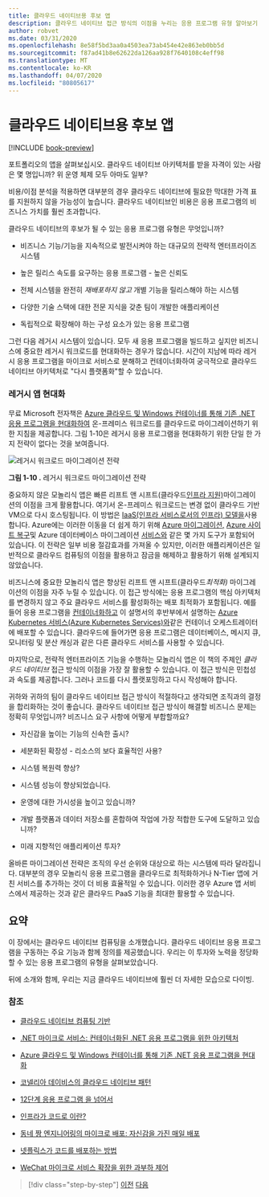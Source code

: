 ```yaml
---
title: 클라우드 네이티브용 후보 앱
description: 클라우드 네이티브 접근 방식의 이점을 누리는 응용 프로그램 유형 알아보기
author: robvet
ms.date: 03/31/2020
ms.openlocfilehash: 8e58f5bd3aa0a4503ea73ab454e42e863eb0bb5d
ms.sourcegitcommit: f87ad41b8e62622da126aa928f7640108c4eff98
ms.translationtype: MT
ms.contentlocale: ko-KR
ms.lasthandoff: 04/07/2020
ms.locfileid: "80805617"
---
```

# <a name="candidate-apps-for-cloud-native"></a>클라우드 네이티브용 후보 앱

[!INCLUDE [book-preview](../../../includes/book-preview.md)]

포트폴리오의 앱을 살펴보십시오. 클라우드 네이티브 아키텍처를 받을 자격이 있는 사람은 몇 명입니까? 위 운영 체제 모두 아마도 일부?

비용/이점 분석을 적용하면 대부분의 경우 클라우드 네이티브에 필요한 막대한 가격 표를 지원하지 않을 가능성이 높습니다. 클라우드 네이티브인 비용은 응용 프로그램의 비즈니스 가치를 훨씬 초과합니다.

클라우드 네이티브의 후보가 될 수 있는 응용 프로그램 유형은 무엇입니까?

- 비즈니스 기능/기능을 지속적으로 발전시켜야 하는 대규모의 전략적 엔터프라이즈 시스템

- 높은 릴리스 속도를 요구하는 응용 프로그램 - 높은 신뢰도

- 전체 시스템을 완전히 *재배포하지 않고* 개별 기능을 릴리스해야 하는 시스템

- 다양한 기술 스택에 대한 전문 지식을 갖춘 팀이 개발한 애플리케이션

- 독립적으로 확장해야 하는 구성 요소가 있는 응용 프로그램

그런 다음 레거시 시스템이 있습니다. 모두 새 응용 프로그램을 빌드하고 싶지만 비즈니스에 중요한 레거시 워크로드를 현대화하는 경우가 많습니다. 시간이 지남에 따라 레거시 응용 프로그램을 마이크로 서비스로 분해하고 컨테이너화하여 궁극적으로 클라우드 네이티브 아키텍처로 "다시 플랫폼화"할 수 있습니다.

### <a name="modernizing-legacy-apps"></a>레거시 앱 현대화

무료 Microsoft 전자책은 [Azure 클라우드 및 Windows 컨테이너를 통해 기존 .NET 응용 프로그램을 현대화하여](https://dotnet.microsoft.com/download/thank-you/modernizing-existing-net-apps-ebook) 온-프레미스 워크로드를 클라우드로 마이그레이션하기 위한 지침을 제공합니다. 그림 1-10은 레거시 응용 프로그램을 현대화하기 위한 단일 한 가지 전략이 없다는 것을 보여줍니다.

![레거시 워크로드 마이그레이션 전략](./media/strategies-for-migrating-legacy-workloads.png)

**그림 1-10 .** 레거시 워크로드 마이그레이션 전략

중요하지 않은 모놀리식 앱은 빠른 리프트 앤 시프트(클라우드[인프라 지원)](../modernize-with-azure-containers/lift-and-shift-existing-apps-azure-iaas.md)마이그레이션의 이점을 크게 활용합니다. 여기서 온-프레미스 워크로드는 변경 없이 클라우드 기반 VM으로 다시 호스팅됩니다. 이 방법은 [IaaS(인프라 서비스로서의 인프라) 모델을](https://azure.microsoft.com/overview/what-is-iaas/)사용합니다. Azure에는 이러한 이동을 더 쉽게 하기 위해 [Azure 마이그레이션,](https://azure.microsoft.com/services/azure-migrate/) [Azure 사이트 복구](https://azure.microsoft.com/services/site-recovery/)및 Azure 데이터베이스 마이그레이션 [서비스와](https://azure.microsoft.com/campaigns/database-migration/) 같은 몇 가지 도구가 포함되어 있습니다. 이 전략은 일부 비용 절감효과를 가져올 수 있지만, 이러한 애플리케이션은 일반적으로 클라우드 컴퓨팅의 이점을 활용하고 잠금을 해제하고 활용하기 위해 설계되지 않았습니다.

비즈니스에 중요한 모놀리식 앱은 향상된 리프트 앤 시프트(클라우드*최적화)* 마이그레이션의 이점을 자주 누릴 수 있습니다. 이 접근 방식에는 응용 프로그램의 핵심 아키텍처를 변경하지 않고 주요 클라우드 서비스를 활성화하는 배포 최적화가 포함됩니다. 예를 들어 응용 프로그램을 [컨테이너화하고](https://docs.microsoft.com/virtualization/windowscontainers/about/) 이 설명서의 후반부에서 설명하는 [Azure Kubernetes 서비스(Azure Kubernetes Services)와](https://azure.microsoft.com/services/kubernetes-service/)같은 컨테이너 오케스트레이터에 배포할 수 있습니다. 클라우드에 들어가면 응용 프로그램은 데이터베이스, 메시지 큐, 모니터링 및 분산 캐싱과 같은 다른 클라우드 서비스를 사용할 수 있습니다.

마지막으로, 전략적 엔터프라이즈 기능을 수행하는 모놀리식 앱은 이 책의 주제인 *클라우드 네이티브* 접근 방식의 이점을 가장 잘 활용할 수 있습니다. 이 접근 방식은 민첩성과 속도를 제공합니다. 그러나 코드를 다시 플랫포밍하고 다시 작성해야 합니다.

귀하와 귀하의 팀이 클라우드 네이티브 접근 방식이 적절하다고 생각되면 조직과의 결정을 합리화하는 것이 좋습니다. 클라우드 네이티브 접근 방식이 해결할 비즈니스 문제는 정확히 무엇입니까? 비즈니스 요구 사항에 어떻게 부합할까요?

- 자신감을 높이는 기능의 신속한 출시?

- 세분화된 확장성 - 리소스의 보다 효율적인 사용?

- 시스템 복원력 향상?

- 시스템 성능이 향상되었습니다.

- 운영에 대한 가시성을 높이고 있습니까?

- 개발 플랫폼과 데이터 저장소를 혼합하여 작업에 가장 적합한 도구에 도달하고 있습니까?

- 미래 지향적인 애플리케이션 투자?

올바른 마이그레이션 전략은 조직의 우선 순위와 대상으로 하는 시스템에 따라 달라집니다. 대부분의 경우 모놀리식 응용 프로그램을 클라우드로 최적화하거나 N-Tier 앱에 거친 서비스를 추가하는 것이 더 비용 효율적일 수 있습니다. 이러한 경우 Azure 앱 서비스에서 제공하는 것과 같은 클라우드 PaaS 기능을 최대한 활용할 수 있습니다.

## <a name="summary"></a>요약

이 장에서는 클라우드 네이티브 컴퓨팅을 소개했습니다. 클라우드 네이티브 응용 프로그램을 구동하는 주요 기능과 함께 정의를 제공했습니다. 우리는 이 투자와 노력을 정당화할 수 있는 응용 프로그램의 유형을 살펴보았습니다.

뒤에 소개와 함께, 우리는 지금 클라우드 네이티브에 훨씬 더 자세한 모습으로 다이빙.

### <a name="references"></a>참조

- [클라우드 네이티브 컴퓨팅 기반](https://www.cncf.io/)

- [.NET 마이크로 서비스: 컨테이너화된 .NET 응용 프로그램을 위한 아키텍처](https://dotnet.microsoft.com/download/thank-you/microservices-architecture-ebook)

- [Azure 클라우드 및 Windows 컨테이너를 통해 기존 .NET 응용 프로그램을 현대화](https://dotnet.microsoft.com/download/thank-you/modernizing-existing-net-apps-ebook)

- [코넬리아 데이비스의 클라우드 네이티브 패턴](https://www.manning.com/books/cloud-native-patterns)

- [12단계 응용 프로그램 을 넘어서](https://content.pivotal.io/blog/beyond-the-twelve-factor-app)

- [인프라가 코드로 이란?](https://docs.microsoft.com/azure/devops/learn/what-is-infrastructure-as-code)

- [동네 짱 엔지니어링의 마이크로 배포: 자신감을 가진 매일 배포](https://eng.uber.com/micro-deploy/)

- [넷플릭스가 코드를 배포하는 방법](https://www.infoq.com/news/2013/06/netflix/)

- [WeChat 마이크로 서비스 확장을 위한 과부하 제어](https://www.cs.columbia.edu/~ruigu/papers/socc18-final100.pdf)

>[!div class="step-by-step"]
>[이전](definition.md)
>[다음](introduce-eshoponcontainers-reference-app.md)
